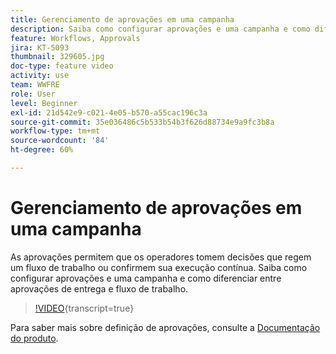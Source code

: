 ```yaml
---
title: Gerenciamento de aprovações em uma campanha
description: Saiba como configurar aprovações e uma campanha e como diferenciar entre aprovações de entrega e fluxo de trabalho.
feature: Workflows, Approvals
jira: KT-5093
thumbnail: 329605.jpg
doc-type: feature video
activity: use
team: WWFRE
role: User
level: Beginner
exl-id: 21d542e9-c021-4e05-b570-a55cac196c3a
source-git-commit: 35e036486c5b533b54b3f626d88734e9a9fc3b8a
workflow-type: tm+mt
source-wordcount: '84'
ht-degree: 60%

---
```


# Gerenciamento de aprovações em uma campanha

As aprovações permitem que os operadores tomem decisões que regem um fluxo de trabalho ou confirmem sua execução contínua.
Saiba como configurar aprovações e uma campanha e como diferenciar entre aprovações de entrega e fluxo de trabalho.

>[!VIDEO](https://video.tv.adobe.com/v/329605?quality=12&learn=on){transcript=true}

Para saber mais sobre definição de aprovações, consulte a [Documentação do produto](https://experienceleague.adobe.com/docs/campaign-classic/using/automating-with-workflows/executing-a-workflow/defining-approvals.html?lang=en#sending-emails).

